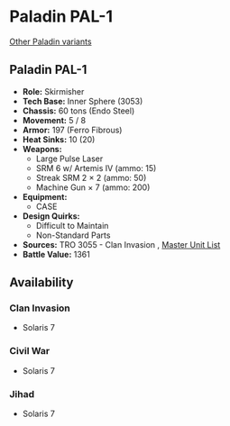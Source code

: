 # Paladin PAL-1 

[Other Paladin variants](../paladin.md) 

## Paladin PAL-1 

- **Role:** Skirmisher 
- **Tech Base:** Inner Sphere (3053) 
- **Chassis:** 60 tons (Endo Steel) 
- **Movement:** 5 / 8 
- **Armor:** 197 (Ferro Fibrous) 
- **Heat Sinks:** 10 (20) 
- **Weapons:** 
  - Large Pulse Laser 
  - SRM 6 w/ Artemis IV (ammo: 15) 
  - Streak SRM 2 × 2 (ammo: 50) 
  - Machine Gun × 7 (ammo: 200) 
- **Equipment:** 
  - CASE 
- **Design Quirks:** 
  - Difficult to Maintain 
  - Non-Standard Parts 
- **Sources:** TRO 3055 - Clan Invasion , [Master Unit List](http://masterunitlist.info/Unit/Details/2408) 
- **Battle Value:** 1361 

## Availability 

### Clan Invasion 

- Solaris 7 

### Civil War 

- Solaris 7 

### Jihad 

- Solaris 7 

